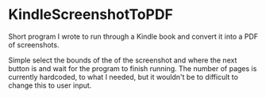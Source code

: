 # KindleScreenshotToPDF
Short program I wrote to run through a Kindle book and convert it into a PDF of screenshots.

Simple select the bounds of the of the screenshot and where the next button is and wait for the program to finish running.
The number of pages is currently hardcoded, to what I needed, but it wouldn't be to difficult to change this to user input.
